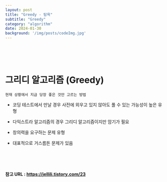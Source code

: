 ```yaml
---
layout: post
title: "Greedy - 탐욕"
subtitle: "Greedy"
category: "algorithm"
date: 2024-01-30
background: '/img/posts/codeImg.jpg'
---
```



<br> 
<br> 
<br>

# 그리디 알고리즘 (Greedy)

`현재 상황에서 지금 당장 좋은 것만 고르는 방법`

- 코딩 테스트에서 만날 경우 사전에 외우고 있지 않아도 풀 수 있는 가능성이 높은 유형
- 다익스트라 알고리즘의 경우 그리디 알고리즘이지만 암기가 필요
- 창의력을 요구하는 문제 유형
- 대표적으로 거스름돈 문제가 있음
    
    <tr>
        <td></td>
        <td></td>
        <td></td>
        <td></td>
        <td></td>
        <td></td>
        <td></td>
    </tr>


<br> 
<br> 
<br>

**참고 URL : <https://jellili.tistory.com/23>**

